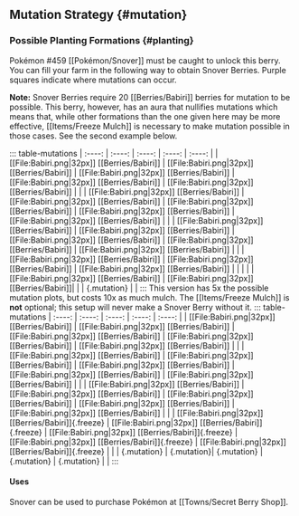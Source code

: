 ## Mutation Strategy {#mutation}

### Possible Planting Formations {#planting}

Pokémon #459 [[Pokémon/Snover]] must be caught to unlock this berry. You can fill your farm in the following way to obtain Snover Berries. Purple squares indicate where mutations can occur.

**Note:** Snover Berries require 20 [[Berries/Babiri]] berries for mutation to be possible. This berry, however, has an aura that nullifies mutations which means that, while other formations than the one given here may be more effective, [[Items/Freeze Mulch]] is necessary to make mutation possible in those cases.  See the second example below.

::: table-mutations
| :----: | :----: | :----: | :----: | :----: |
| [[File:Babiri.png\|32px]] [[Berries/Babiri]] | [[File:Babiri.png\|32px]] [[Berries/Babiri]] | [[File:Babiri.png\|32px]] [[Berries/Babiri]] | [[File:Babiri.png\|32px]] [[Berries/Babiri]] | [[File:Babiri.png\|32px]] [[Berries/Babiri]] | |
| [[File:Babiri.png\|32px]] [[Berries/Babiri]] | [[File:Babiri.png\|32px]] [[Berries/Babiri]] | [[File:Babiri.png\|32px]] [[Berries/Babiri]] | [[File:Babiri.png\|32px]] [[Berries/Babiri]] | [[File:Babiri.png\|32px]] [[Berries/Babiri]] | |
| [[File:Babiri.png\|32px]] [[Berries/Babiri]] | [[File:Babiri.png\|32px]] [[Berries/Babiri]] | [[File:Babiri.png\|32px]] [[Berries/Babiri]] | [[File:Babiri.png\|32px]] [[Berries/Babiri]] | [[File:Babiri.png\|32px]] [[Berries/Babiri]] | |
| [[File:Babiri.png\|32px]] [[Berries/Babiri]] | [[File:Babiri.png\|32px]] [[Berries/Babiri]] | [[File:Babiri.png\|32px]] [[Berries/Babiri]] | | | |
| [[File:Babiri.png\|32px]] [[Berries/Babiri]] | [[File:Babiri.png\|32px]] [[Berries/Babiri]]| | | {.mutation} | |
:::
This version has 5x the possible mutation plots, but costs 10x as much mulch.  The [[Items/Freeze Mulch]] is **not** optional; this setup will never make a Snover Berry without it.
::: table-mutations
| :----: | :----: | :----: | :----: | :----: |
| [[File:Babiri.png\|32px]] [[Berries/Babiri]] | [[File:Babiri.png\|32px]] [[Berries/Babiri]] | [[File:Babiri.png\|32px]] [[Berries/Babiri]] | [[File:Babiri.png\|32px]] [[Berries/Babiri]] | [[File:Babiri.png\|32px]] [[Berries/Babiri]] | |
| [[File:Babiri.png\|32px]] [[Berries/Babiri]] | [[File:Babiri.png\|32px]] [[Berries/Babiri]] | [[File:Babiri.png\|32px]] [[Berries/Babiri]] | [[File:Babiri.png\|32px]] [[Berries/Babiri]] | [[File:Babiri.png\|32px]] [[Berries/Babiri]] | |
| [[File:Babiri.png\|32px]] [[Berries/Babiri]] | [[File:Babiri.png\|32px]] [[Berries/Babiri]] | [[File:Babiri.png\|32px]] [[Berries/Babiri]] | [[File:Babiri.png\|32px]] [[Berries/Babiri]] | [[File:Babiri.png\|32px]] [[Berries/Babiri]] | |
| [[File:Babiri.png\|32px]] [[Berries/Babiri]]{.freeze} | [[File:Babiri.png\|32px]] [[Berries/Babiri]]{.freeze} | [[File:Babiri.png\|32px]] [[Berries/Babiri]]{.freeze} | [[File:Babiri.png\|32px]] [[Berries/Babiri]]{.freeze} | [[File:Babiri.png\|32px]] [[Berries/Babiri]]{.freeze} | |
| {.mutation} | {.mutation}| {.mutation} | {.mutation} | {.mutation} | |
:::

#### Uses
Snover can be used to purchase Pokémon at [[Towns/Secret Berry Shop]].